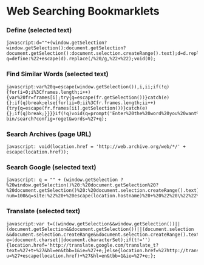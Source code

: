 # Web Searching Bookmarklets
### Define (selected text)
    javascript:d=""+(window.getSelection?window.getSelection():document.getSelection?document.getSelection():document.selection.createRange().text);d=d.replace(/\r\n|\r|\n/g,%22%20,%22);if(!d)d=prompt(%22Enter%20the%20words:%22,%20%22%22);if(d!=null)location=%22http://www.google.com/search?q=define:%22+escape(d).replace(/%20/g,%22+%22);void(0);

### Find Similar Words (selected text)
    javascript:var%20q=escape(window.getSelection()),i,ii;if(!q){for(i=0;i%3Cframes.length;i++){var%20fr=frames[i];try{q=escape(fr.getSelection())}catch(e){};if(q)break;else{for(ii=0;ii%3Cfr.frames.length;ii++){try{q=escape(fr.frames[ii].getSelection())}catch(e){};if(q)break;}}}}if(!q)void(q=prompt('Enter%20the%20word%20you%20want%20synonyms%20for%3A',''));if(q)void(location.href='http://www.thesaurus.com/cgi-bin/search?config=roget&words=%27+q);

### Search Archives (page URL)
    javascript: void(location.href = 'http://web.archive.org/web/*/' + escape(location.href));

### Search Google (selected text)
    javascript: q = "" + (window.getSelection ?%20window.getSelection()%20:%20document.getSelection%20?%20document.getSelection()%20:%20document.selection.createRange().text);if%20(!q)%20q%20=%20prompt(%22You%20didn%27t%20select%20any%20text.%20Enter%20a%20search%20phrase:%22,%20%22%22);if%20(q%20!=%20null)%20location%20=%20(%22http://www.google.com/search?num=100&q=site:%22%20+%20escape(location.hostname)%20+%20%22%20\%22%22%20+%20escape(q.replace(/\%22/g,%20%22%22))%20+%20%22\%22%22).replace(/%20/g,%20%22+%22);void%200

### Translate (selected text)
    javascript:var t=((window.getSelection&&window.getSelection())||(document.getSelection&&document.getSelection())||(document.selection &&document.selection.createRange&&document.selection.createRange().text));var e=(document.charset||document.characterSet);if(t!=''){location.href='http://translate.google.com/translate_t?text=%27+t+%27&hl=en&tbb=1&ie=%27+e;}else{location.href=%27http://translate.google.com/translate?u=%27+escape(location.href)+%27&hl=en&tbb=1&ie=%27+e;};
